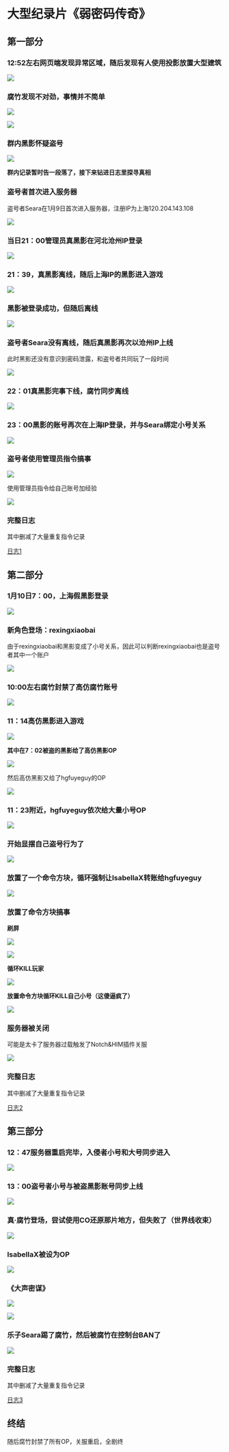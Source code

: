 # 大型纪录片《弱密码传奇》

## 第一部分

### 12:52左右网页端发现异常区域，随后发现有人使用投影放置大型建筑

![](/others/19事件/1.jpg)

### 腐竹发现不对劲，事情并不简单

![](/others/19事件/2.png)

![](/others/19事件/3.png)

### 群内黑影怀疑盗号

![](/others/19事件/4.jpg)

**群内记录暂时告一段落了，接下来钻进日志里探寻真相**

### 盗号者首次进入服务器

盗号者Seara在1月9日首次进入服务器，注册IP为上海120.204.143.108

![](/others/19事件/5.png)

### 当日21：00管理员真黑影在河北沧州IP登录

![](/others/19事件/6.png)

### 21：39，真黑影离线，随后上海IP的黑影进入游戏

![](/others/19事件/7.png)

### 黑影被登录成功，但随后离线

![](/others/19事件/8.png)

### 盗号者Seara没有离线，随后真黑影再次以沧州IP上线

此时黑影还没有意识到密码泄露，和盗号者共同玩了一段时间

![](/others/19事件/9.png)

### 22：01真黑影完事下线，腐竹同步离线

![](/others/19事件/10.png)

### 23：00黑影的账号再次在上海IP登录，并与Seara绑定小号关系

![](/others/19事件/11.png)

### 盗号者使用管理员指令搞事

![](/others/19事件/12.png)

使用管理员指令给自己账号加经验

![](/others/19事件/13.png)

### 完整日志

其中删减了大量重复指令记录

[日志1](/others/19事件/2025-01-09-3.log)

## 第二部分

### 1月10日7：00，上海假黑影登录

![](/others/19事件/14.png)

### 新角色登场：rexingxiaobai

由于rexingxiaobai和黑影变成了小号关系，因此可以判断rexingxiaobai也是盗号者其中一个账户

![](/others/19事件/15.png)

### 10:00左右腐竹封禁了高仿腐竹账号

![](/others/19事件/16.png)

### 11：14高仿黑影进入游戏

![](/others/19事件/17.png)

**其中在7：02被盗的黑影给了高仿黑影OP**

![](/others/19事件/18.png)

然后高仿黑影又给了hgfuyeguy的OP

![](/others/19事件/19.png)

### 11：23附近，hgfuyeguy依次给大量小号OP

![](/others/19事件/20.png)

### 开始显摆自己盗号行为了

![](/others/19事件/21.png)

### 放置了一个命令方块，循环强制让IsabellaX转账给hgfuyeguy

![](/others/19事件/22.png)

### 放置了命令方块搞事

**刷屏**

![](/others/19事件/23.png)

![](/others/19事件/25.png)

**循环KILL玩家**

![](/others/19事件/24.png)

**放置命令方块循环KILL自己小号（这傻逼疯了）**

![](/others/19事件/26.png)

### 服务器被关闭

可能是太卡了服务器过载触发了Notch&HIM插件关服

![](/others/19事件/27.png)

### 完整日志

其中删减了大量重复指令记录

[日志2](https://lezi.earthvillage.top/others/19事件/2025-01-10-2.log)

## 第三部分

### 12：47服务器重启完毕，入侵者小号和大号同步进入

![](/others/19事件/28.png)

### 13：00盗号者小号与被盗黑影账号同步上线

![](/others/19事件/29.png)

### 真·腐竹登场，尝试使用CO还原那片地方，但失败了（世界线收束）

![](/others/19事件/30.png)

### IsabellaX被设为OP

![](/others/19事件/31.png)

### 《大声密谋》

![](/others/19事件/32.png)

![](/others/19事件/33.png)

### 乐子Seara踢了腐竹，然后被腐竹在控制台BAN了

![](/others/19事件/34.png)

### 完整日志

其中删减了大量重复指令记录

[日志3](https://lezi.earthvillage.top/others/19事件/2025-01-10-3.log)

## 终结

随后腐竹封禁了所有OP，关服重启，全剧终